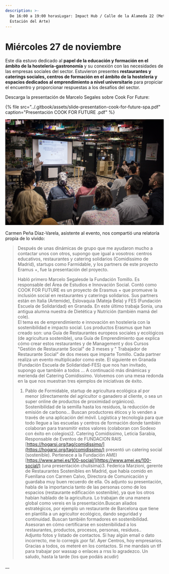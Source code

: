 ```yaml
---
description: >-
  De 16:00 a 19:00 horasLugar: Impact Hub / Calle de la Alameda 22 (Metro
  Estación del Arte)
---
```


# Miércoles 27 de noviembre

Este día estuvo dedicado al **papel de la educación y formación en el ámbito de la hostelería-gastronomía** y su conexión con las necesidades de las empresas sociales del sector. Estuvieron presentes **restaurantes y caterings sociales, centros de formación en el ámbito de la hostelería y espacios dedicados al emprendimiento a nivel universitario** para propiciar el encuentro y proporcionar respuestas a los desafíos del sector.

Descarga la presentación de Marcelo Segales sobre Cook For Future:

{% file src="../.gitbook/assets/slide-presentation-cook-for-future-spa.pdf" caption="Presentación COOK FOR FUTURE .pdf" %}

![](../.gitbook/assets/27112019-img_4179-2.jpg)



Carmen Peña Díaz-Varela, asistente al evento, nos compartió una relatoría propia de lo vivido:

> Después de unas dinámicas de grupo que me ayudaron mucho a contactar unos con otros, supongo que igual a vosotros: centros educativos, restaurantes y catering solidarios \(Comidissimo de Madrid\), startups como Farmidable, y los partners de este proyecto Eramus +, fue la presentación del proyecto.
>
> Habló primero Marcelo Segalesde la Fundación Tomillo. Es responsable del Área de Estudios e Innovación Social. Contó como COOK FOR FUTURE es un proyecto de Erasmus + que promueve la inclusión social en restaurantes y caterings solidarios. Sus partners están en Italia \(Artemide\), Eslovaquia \(Mateja Bela\) y FES \(Fundación Escuela de Solidaridad\) en Granada. En este último trabaja Sonia, una antigua alumna nuestra de Dietética y Nutrición \(también mamá del cole\).  
> El tema es de emprendimiento e innovación en hostelería con la sostenibilidad e impacto social. Los productos Erasmus que han creado son: una Guía de Restaurantes europeos sociales y ecológicos \(de agricultura sostenible\), una Guía de Emprendimiento que explica cómo crear estos restaurantes y de Management y dos Cursos "Gestión de Restaurante Social" de 3 meses y " Trabajador de Restaurante Social" de dos meses que imparte Tomillo. Cada partner realiza  un evento multiplicador como este. El siguiente en Granada \(Fundación Escuela de Solidaridad-FES\) que nos han invitado, supongo que también a todos ...  A continuació más dinámicas y merienda del Catering Comidissimo. Volvemos con una mesa redonda en la que nos muestran tres ejemplos de iniciativas de éxito.   
> 1. Pablo de Formidable, startup de agricultura ecológica al por menor \(directamente del agricultor o ganadero al cliente, o sea un super online de productos de proximidad orgánicos\). Sostenibilidad de la semilla hasta los residuos, la reducción de emisión de carbono... Buscan productores éticos y lo venden a través de una aplicación del móvil. Logística y tecnología para que todo llegue a las escuelas y centros de formación donde también colaboran para transmitir estos valores \(colaboran con Sodexo  con éxito en colegios\)2. Catering Comidissimo, Leticia Sarabia, Responsable de Eventos de FUNDACION RAIS [https://hogarsi.org/tag/comidissimo/](https://hogarsi.org/tag/comidissimo/) presentó un catering social \(sostenible\). Pertenece a la Fundación AMEI [https://www.amei.es/100-social/](https://www.amei.es/100-social/) \(una presentación chulísima\)3. Federica Marzioni, gerente de Restaurantes Sostenibles en Madrid, que había comido en Fuenllana con Carmen Calvo, Directora de Comunicación y guardaba muy buen recuerdo de ella. Os adjunto su presentación, habla de la importancia tanto de las personas como de los espacios \(restaurante edificación sostenible\), ya que los otros habían hablado de la agricultura. Lo trabajan de una manera global como vereis en la presentación.Buscan aliados estratégicos, por ejemplo un restaurante de Barcelona que tiene en plantilla a un agricultor ecológico, dando seguridad y continuidad. Buscan  también formadores en sostenibilidad. Asesoran en cómo certificarse en sostenibilidad a los restaurantes, productos, procesos, personas, residuos..   
> Adjunto fotos y listado de contactos. Si hay algún email o dato incorrecto, me lo corregís ¡por fa!. Ayer Centros, hoy empresarios. Gracias a todos, os meteré en los contactos. Si me mandais un tlf para trabajar por wassap o enlaces a rrss lo agradezco. Un saludo, hasta la tarde \(los que podáis acudir\)

  
__

